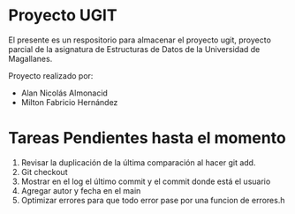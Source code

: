 # Proyecto UGIT
El presente es un respositorio para almacenar el proyecto ugit, proyecto parcial de la asignatura de Estructuras de Datos de la Universidad de Magallanes.

Proyecto realizado por:
- Alan Nicolás Almonacid
- Milton Fabricio Hernández

# Tareas Pendientes hasta el momento
1. Revisar la duplicación de la última comparación al hacer git add.
3. Git checkout
4. Mostrar en el log el último commit y el commit donde está el usuario
5. Agregar autor y fecha en el main
6. Optimizar errores para que todo error pase por una funcion de errores.h